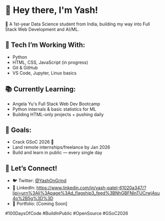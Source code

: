 # 👋 Hey there, I'm Yash!

🚀 A 1st-year Data Science student from India, building my way into Full Stack Web Development and AI/ML.

## 🔧 Tech I’m Working With:
- Python
- HTML, CSS, JavaScript (in progress)
- Git & GitHub
- VS Code, Jupyter, Linux basics

## 📚 Currently Learning:
- Angela Yu's Full Stack Web Dev Bootcamp
- Python internals & basic statistics for ML
- Building HTML-only projects + pushing daily

## 🎯 Goals:
- Crack GSoC 2026 🚀
- Land remote internships/freelance by Jan 2026
- Build and learn in public — every single day

## 🔗 Let’s Connect!
- 🐦 Twitter: [@YashOnGrind](https://x.com/YashOnGrind)
- 💼 LinkedIn: https://www.linkedin.com/in/yash-patel-61020a347/?lipi=urn%3Ali%3Apage%3Ad_flagship3_feed%3BNhGBFNInTUCrwjAsu4o%2B5g%3D%3D
- 🌱 Portfolio: [Coming Soon]

#100DaysOfCode #BuildInPublic #OpenSource #GSoC2026
